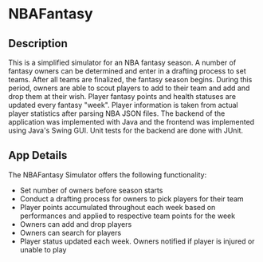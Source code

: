 # NBAFantasy

## Description
This is a simplified simulator for an NBA fantasy season. A number of fantasy owners can be determined and enter in a drafting process to set teams. After all teams are finalized, the fantasy season begins. During this period, owners are able to scout players to add to their team and add and drop them at their wish. Player fantasy points and health statuses are updated every fantasy "week". Player information is taken from actual player statistics after parsing NBA JSON files. The backend of the application was implemented with Java and the frontend was implemented using Java's Swing GUI. Unit tests for the backend are done with JUnit.

## App Details
The NBAFantasy Simulator offers the following functionality:
* Set number of owners before season starts
* Conduct a drafting process for owners to pick players for their team
* Player points accumulated throughout each week based on performances and applied to respective team points for the week
* Owners can add and drop players
* Owners can search for players
* Player status updated each week. Owners notified if player is injured or unable to play
